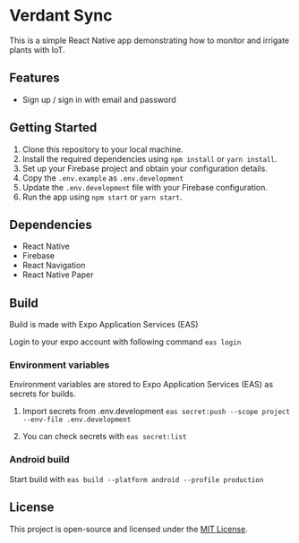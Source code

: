 # Verdant Sync

This is a simple React Native app demonstrating how to monitor and irrigate plants with IoT.

## Features

- Sign up / sign in with email and password

## Getting Started

1. Clone this repository to your local machine.
2. Install the required dependencies using `npm install` or `yarn install`.
3. Set up your Firebase project and obtain your configuration details.
4. Copy the `.env.example` as `.env.development`
5. Update the `.env.development` file with your Firebase configuration.
6. Run the app using `npm start` or `yarn start`.

## Dependencies

- React Native
- Firebase
- React Navigation
- React Native Paper

## Build

Build is made with Expo Application Services (EAS)

Login to your expo account with following command `eas login`

### Environment variables

Environment variables are stored to Expo Application Services (EAS) as secrets for builds.

1. Import secrets from .env.development
   `eas secret:push --scope project --env-file .env.development`

2. You can check secrets with
   `eas secret:list`

### Android build

Start build with `eas build --platform android --profile production`

## License

This project is open-source and licensed under the [MIT License](LICENSE).
